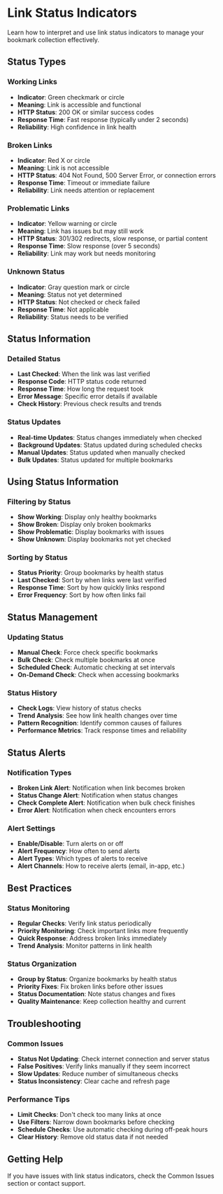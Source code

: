 # Link Status Indicators

Learn how to interpret and use link status indicators to manage your bookmark collection effectively.

## Status Types

### **Working Links**

- **Indicator**: Green checkmark or circle
- **Meaning**: Link is accessible and functional
- **HTTP Status**: 200 OK or similar success codes
- **Response Time**: Fast response (typically under 2 seconds)
- **Reliability**: High confidence in link health

### **Broken Links**

- **Indicator**: Red X or circle
- **Meaning**: Link is not accessible
- **HTTP Status**: 404 Not Found, 500 Server Error, or connection errors
- **Response Time**: Timeout or immediate failure
- **Reliability**: Link needs attention or replacement

### **Problematic Links**

- **Indicator**: Yellow warning or circle
- **Meaning**: Link has issues but may still work
- **HTTP Status**: 301/302 redirects, slow response, or partial content
- **Response Time**: Slow response (over 5 seconds)
- **Reliability**: Link may work but needs monitoring

### **Unknown Status**

- **Indicator**: Gray question mark or circle
- **Meaning**: Status not yet determined
- **HTTP Status**: Not checked or check failed
- **Response Time**: Not applicable
- **Reliability**: Status needs to be verified

## Status Information

### **Detailed Status**

- **Last Checked**: When the link was last verified
- **Response Code**: HTTP status code returned
- **Response Time**: How long the request took
- **Error Message**: Specific error details if available
- **Check History**: Previous check results and trends

### **Status Updates**

- **Real-time Updates**: Status changes immediately when checked
- **Background Updates**: Status updated during scheduled checks
- **Manual Updates**: Status updated when manually checked
- **Bulk Updates**: Status updated for multiple bookmarks

## Using Status Information

### **Filtering by Status**

- **Show Working**: Display only healthy bookmarks
- **Show Broken**: Display only broken bookmarks
- **Show Problematic**: Display bookmarks with issues
- **Show Unknown**: Display bookmarks not yet checked

### **Sorting by Status**

- **Status Priority**: Group bookmarks by health status
- **Last Checked**: Sort by when links were last verified
- **Response Time**: Sort by how quickly links respond
- **Error Frequency**: Sort by how often links fail

## Status Management

### **Updating Status**

- **Manual Check**: Force check specific bookmarks
- **Bulk Check**: Check multiple bookmarks at once
- **Scheduled Check**: Automatic checking at set intervals
- **On-Demand Check**: Check when accessing bookmarks

### **Status History**

- **Check Logs**: View history of status checks
- **Trend Analysis**: See how link health changes over time
- **Pattern Recognition**: Identify common causes of failures
- **Performance Metrics**: Track response times and reliability

## Status Alerts

### **Notification Types**

- **Broken Link Alert**: Notification when link becomes broken
- **Status Change Alert**: Notification when status changes
- **Check Complete Alert**: Notification when bulk check finishes
- **Error Alert**: Notification when check encounters errors

### **Alert Settings**

- **Enable/Disable**: Turn alerts on or off
- **Alert Frequency**: How often to send alerts
- **Alert Types**: Which types of alerts to receive
- **Alert Channels**: How to receive alerts (email, in-app, etc.)

## Best Practices

### **Status Monitoring**

- **Regular Checks**: Verify link status periodically
- **Priority Monitoring**: Check important links more frequently
- **Quick Response**: Address broken links immediately
- **Trend Analysis**: Monitor patterns in link health

### **Status Organization**

- **Group by Status**: Organize bookmarks by health status
- **Priority Fixes**: Fix broken links before other issues
- **Status Documentation**: Note status changes and fixes
- **Quality Maintenance**: Keep collection healthy and current

## Troubleshooting

### **Common Issues**

- **Status Not Updating**: Check internet connection and server status
- **False Positives**: Verify links manually if they seem incorrect
- **Slow Updates**: Reduce number of simultaneous checks
- **Status Inconsistency**: Clear cache and refresh page

### **Performance Tips**

- **Limit Checks**: Don't check too many links at once
- **Use Filters**: Narrow down bookmarks before checking
- **Schedule Checks**: Use automatic checking during off-peak hours
- **Clear History**: Remove old status data if not needed

## Getting Help

If you have issues with link status indicators, check the Common Issues section or contact support.
